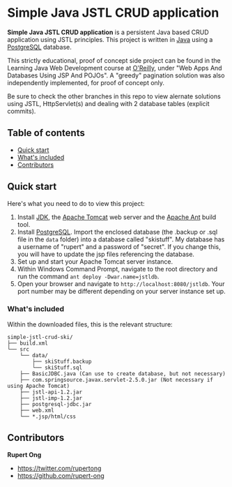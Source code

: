 # Simple Java JSTL CRUD application

**Simple Java JSTL CRUD application** is a persistent Java based CRUD application using JSTL principles. This project is written in [Java](https://www.oracle.com/java/) using a [PostgreSQL](https://www.postgresql.org/) database.

This strictly educational, proof of concept side project can be found in the Learning Java Web Development course at [O'Reilly](http://shop.oreilly.com/product/0636920048831.do), under "Web Apps And Databases Using JSP And POJOs". A "greedy" pagination solution was also independently implemented, for proof of concept only.

Be sure to check the other branches in this repo to view alernate solutions using JSTL, HttpServlet(s) and dealing with 2 database tables (explicit commits).

## Table of contents

* [Quick start](#quick-start)
* [What's included](#whats-included)
* [Contributors](#contributors)


## Quick start

Here's what you need to do to view this project:

1. Install [JDK](http://www.oracle.com/technetwork/java/javase/downloads/index.html), the [Apache Tomcat](http://tomcat.apache.org/download-70.cgi) web server and the [Apache Ant](http://ant.apache.org/bindownload.cgi) build tool.
2. Install [PostgreSQL](https://www.postgresql.org/download/). Import the enclosed database (the .backup or .sql file in the `data` folder) into a database called "skistuff". My database has a username of "rupert" and a password of "secret". If you change this, you will have to update the jsp files referencing the database.
3. Set up and start your Apache Tomcat server instance.
4. Within Windows Command Prompt, navigate to the root directory and run the command `ant deploy -Dwar.name=jstldb`.
5. Open your browser and navigate to `http://localhost:8080/jstldb`. Your port number may be different depending on your server instance set up.


### What's included

Within the downloaded files, this is the relevant structure:

```
simple-jstl-crud-ski/
├── build.xml
└── src
    └── data/
        ├── skiStuff.backup
        └── skiStuff.sql
    ├── BasicJDBC.java (Can use to create database, but not necessary)
    ├── com.springsource.javax.servlet-2.5.0.jar (Not necessary if using Apache Tomcat)
    ├── jstl-api-1.2.jar
    ├── jstl-imp-1.2.jar
    ├── postgresql-jdbc.jar
    ├── web.xml
    └── *.jsp/html/css
```

## Contributors

**Rupert Ong**

* <https://twitter.com/rupertong>
* <https://github.com/rupert-ong>